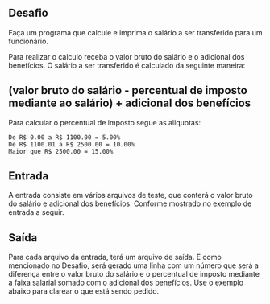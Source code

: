 ## Desafio

Faça um programa que calcule e imprima o salário a ser transferido para um funcionário.

Para realizar o calculo receba o valor bruto do salário e o adicional dos benefícios.
O salário a ser transferido é calculado da seguinte maneira:

## (valor bruto do salário - percentual de imposto mediante ao salário) + adicional dos benefícios

Para calcular o percentual de imposto segue as aliquotas:

    De R$ 0.00 a R$ 1100.00 = 5.00%
    De R$ 1100.01 a R$ 2500.00 = 10.00%
    Maior que R$ 2500.00 = 15.00%

## Entrada

A entrada consiste em vários arquivos de teste, que conterá o valor bruto do salário e adicional dos benefícios. Conforme mostrado no exemplo de entrada a seguir.

## Saída

Para cada arquivo da entrada, terá um arquivo de saída. E como mencionado no Desafio, será gerado uma linha com um número que será a diferença entre o valor bruto do salário e o percentual de imposto mediante a faixa salárial somado com o adicional dos benefícios. Use o exemplo abaixo para clarear o que está sendo pedido.
